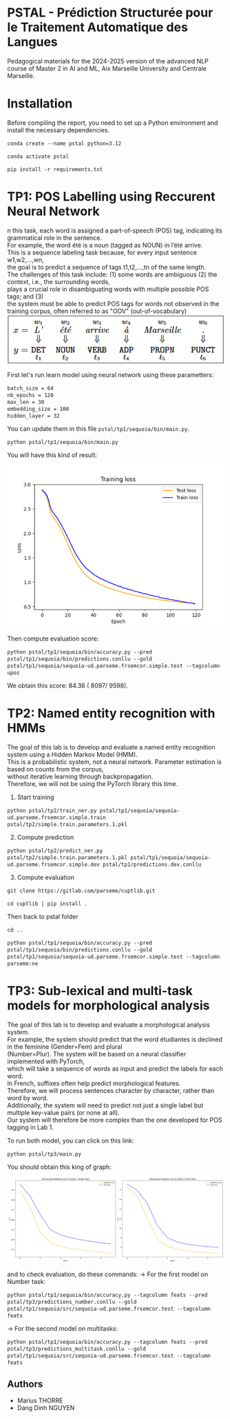 # PSTAL - Prédiction Structurée pour le Traitement Automatique des Langues

Pedagogical materials for the 2024-2025 version of the advanced NLP course
of Master 2 in AI and ML, Aix Marseille University and Centrale Marseille.

# Installation

Before compiling the report, you need to set up a Python environment and install the necessary dependencies.
```shell
conda create --name pstal python=3.12
```

```shell
conda activate pstal
```

```shell
pip install -r requirements.txt
```

# TP1: POS Labelling using Reccurent Neural Network
n this task, each word is assigned a part-of-speech (POS) tag, indicating its grammatical role in the sentence. <br>
For example, the word été is a noun (tagged as NOUN) in l’été arrive. <br>
This is a sequence labeling task because, for every input sentence w1,w2,…,wn, <br>
the goal is to predict a sequence of tags t1,t2,…,tn of the same length. <br>
The challenges of this task include: (1) some words are ambiguous (2) the context, i.e., the surrounding words, <br>
plays a crucial role in disambiguating words with multiple possible POS tags; and (3) <br>
the system must be able to predict POS tags for words not observed in the training corpus, often referred to as "OOV" (out-of-vocabulary)
<img src="img/Figure_2.png"> <br>

First let's run learn model using neural network using these parametters:

    batch_size = 64
    nb_epochs = 120
    max_len = 30
    embedding_size = 100
    hidden_layer = 32
You can update them in this file ``pstal/tp1/sequoia/bin/main.py``.

```shell
python pstal/tp1/sequoia/bin/main.py
```

You will have this kind of result:

<img src="img/Figure_1.png">

Then compute evaluation score:
```shell
python pstal/tp1/sequoia/bin/accuracy.py --pred pstal/tp1/sequoia/bin/predictions.conllu --gold pstal/tp1/sequoia/sequoia-ud.parseme.frsemcor.simple.test --tagcolumn upos
```
We obtain this score: 84.36 ( 8097/ 9598).

# TP2: Named entity recognition with HMMs

The goal of this lab is to develop and evaluate a named entity recognition system using a Hidden Markov Model (HMM). <br>
This is a probabilistic system, not a neural network. Parameter estimation is based on counts from the corpus,  <br>
without iterative learning through backpropagation. <br>
Therefore, we will not be using the PyTorch library this time. <br>

1. Start training
```shell
python pstal/tp2/train_ner.py pstal/tp1/sequoia/sequoia-ud.parseme.frsemcor.simple.train pstal/tp2/simple.train.parameters.1.pkl
```

2. Compute prediction
```shell
python pstal/tp2/predict_ner.py pstal/tp2/simple.train.parameters.1.pkl pstal/tp1/sequoia/sequoia-ud.parseme.frsemcor.simple.dev pstal/tp1/predictions.dev.conllu
```

3. Compute evaluation
```shell
git clone https://gitlab.com/parseme/cuptlib.git
```
```shell
cd cuptlib | pip install . 
```
Then back to pstal folder 
```shell
cd ..
```
```shell
python pstal/tp1/sequoia/bin/accuracy.py --pred pstal/tp1/sequoia/bin/predictions.conllu --gold pstal/tp1/sequoia/sequoia-ud.parseme.frsemcor.simple.test --tagcolumn parseme:ne
```

# TP3: Sub-lexical and multi-task models for morphological analysis

The goal of this lab is to develop and evaluate a morphological analysis system. <br> 
For example, the system should predict that the word étudiantes is declined in the feminine (Gender=Fem) and plural <br>
(Number=Plur). The system will be based on a neural classifier implemented with PyTorch, <br>
which will take a sequence of words as input and predict the labels for each word. <br>
In French, suffixes often help predict morphological features. <br>
Therefore, we will process sentences character by character, rather than word by word. <br>
Additionally, the system will need to predict not just a single label but multiple key-value pairs (or none at all). <br>
Our system will therefore be more complex than the one developed for POS tagging in Lab 1. <br>

To run both model, you can click on this link:

```shell
python pstal/tp3/main.py
```
You should obtain this king of graph:

<img src="img/Figure_3.png">

and to check evaluation, do these commands:
-> For the first model on Number task:

```shell
python pstal/tp1/sequoia/bin/accuracy.py --tagcolumn feats --pred pstal/tp3/predictions_number.conllu --gold pstal/tp1/sequoia/src/sequoia-ud.parseme.frsemcor.test --tagcolumn feats
```

-> For the second model on multitasks:

```shell
python pstal/tp1/sequoia/bin/accuracy.py --tagcolumn feats --pred pstal/tp3/predictions_multitask.conllu --gold pstal/tp1/sequoia/src/sequoia-ud.parseme.frsemcor.test --tagcolumn feats
```






## Authors
- Marius THORRE
- Dang Dinh NGUYEN


